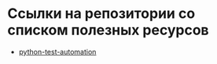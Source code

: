# Ссылки на репозитории со списком полезных ресурсов

- [python-test-automation](https://github.com/atinfo/awesome-test-automation/blob/master/python-test-automation.md)
